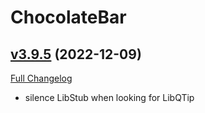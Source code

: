 # ChocolateBar

## [v3.9.5](https://github.com/Kiatra/ChocolateBar/tree/v3.9.5) (2022-12-09)
[Full Changelog](https://github.com/Kiatra/ChocolateBar/compare/v3.9.4...v3.9.5) 

- silence LibStub when looking for LibQTip  
